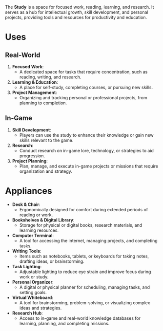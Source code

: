 The **Study** is a space for focused work, reading, learning, and research. It serves as a hub for intellectual growth, skill development, and personal projects, providing tools and resources for productivity and education.

# Uses

## Real-World

1. **Focused Work**:
    - A dedicated space for tasks that require concentration, such as reading, writing, and research.
2. **Learning & Education**:
    - A place for self-study, completing courses, or pursuing new skills.
3. **Project Management**:
    - Organizing and tracking personal or professional projects, from planning to completion.

## In-Game

1. **Skill Development**:
    - Players can use the study to enhance their knowledge or gain new skills relevant to the game.
2. **Research**:
    - Conduct research on in-game lore, technology, or strategies to aid progression.
3. **Project Planning**:
    - Plan, manage, and execute in-game projects or missions that require organization and strategy.

# Appliances

- **Desk & Chair**:
    - Ergonomically designed for comfort during extended periods of reading or work.
- **Bookshelves & Digital Library**:
    - Storage for physical or digital books, research materials, and learning resources.
- **Computer Terminal**:
    - A tool for accessing the internet, managing projects, and completing tasks.
- **Writing Tools**:
    - Items such as notebooks, tablets, or keyboards for taking notes, drafting ideas, or brainstorming.
- **Task Lighting**:
    - Adjustable lighting to reduce eye strain and improve focus during work or study.
- **Personal Organizer**:
    - A digital or physical planner for scheduling, managing tasks, and setting goals.
- **Virtual Whiteboard**:
    - A tool for brainstorming, problem-solving, or visualizing complex ideas and strategies.
- **Research Hub**:
    - Access to in-game and real-world knowledge databases for learning, planning, and completing missions.